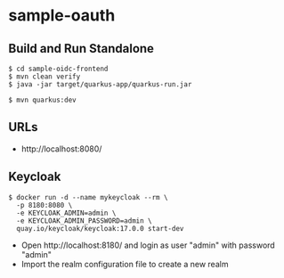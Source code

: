 # sample-oauth

## Build and Run Standalone

~~~
$ cd sample-oidc-frontend
$ mvn clean verify
$ java -jar target/quarkus-app/quarkus-run.jar
~~~

~~~
$ mvn quarkus:dev
~~~

## URLs

- http://localhost:8080/

## Keycloak

~~~
$ docker run -d --name mykeycloak --rm \
  -p 8180:8080 \
  -e KEYCLOAK_ADMIN=admin \
  -e KEYCLOAK_ADMIN_PASSWORD=admin \
  quay.io/keycloak/keycloak:17.0.0 start-dev
~~~

- Open http://localhost:8180/ and login as user "admin" with password "admin"
- Import the realm configuration file to create a new realm
